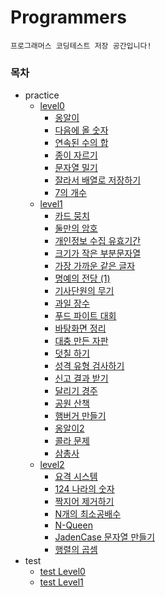 # Programmers

`프로그래머스 코딩테스트 저장 공간입니다!`

### 목차

-   practice
    -   [level0][level0]
        -   [옹알이][level0_0]
        -   [다음에 올 숫자][level0_1]
        -   [연속된 수의 합][level0_2]
        -   [종이 자르기][level0_3]
        -   [문자열 밀기][level0_4]
        -   [잘라서 배열로 저장하기][level0_5]
        -   [7의 개수][level0_6]
    -   [level1][level1]
        -   [카드 뭉치][level1_0]
        -   [둘만의 암호][level1_1]
        -   [개인정보 수집 유효기간][level1_2]
        -   [크기가 작은 부분문자열][level1_3]
        -   [가장 가까운 같은 글자][level1_4]
        -   [명예의 전당 (1)][level1_5]
        -   [기사단원의 무기][level1_6]
        -   [과일 장수][level1_7]
        -   [푸드 파이트 대회][level1_8]
        -   [바탕화면 정리][level1_9]
        -   [대충 만든 자판][level1_10]
        -   [덧칠 하기][level1_11]
        -   [성격 유형 검사하기][level1_12]
        -   [신고 결과 받기][level1_13]
        -   [달리기 경주][level1_14]
        -   [공원 산책][level1_15]
        -   [햄버거 만들기][level1_16]
        -   [옹알이2][level1_17]
        -   [콜라 문제][level1_18]
        -   [삼총사][level1_19]
    -   [level2][level2]
        -   [요격 시스템][level2_0]
        -   [124 나라의 숫자][level2_1]
        -   [짝지어 제거하기][level2_2]
        -   [N개의 최소공배수][level2_3]
        -   [N-Queen][level2_4]
        -   [JadenCase 문자열 만들기][level2_5]
        -   [행렬의 곱셈][level2_6]
-   test
    -   [test Level0][test0]
    -   [test Level1][test1]

[level0]: https://github.com/freechird2/Programmers/tree/main/src/practice/level0
[level0_0]: https://github.com/freechird2/Programmers/tree/main/src/practice/level0/옹알이
[level0_1]: https://github.com/freechird2/Programmers/tree/main/src/practice/level0/%EB%8B%A4%EC%9D%8C%EC%97%90%20%EC%98%AC%20%EC%88%AB%EC%9E%90
[level0_2]: https://github.com/freechird2/Programmers/tree/main/src/practice/level0/%EC%97%B0%EC%86%8D%EB%90%9C%20%EC%88%98%EC%9D%98%20%ED%95%A9
[level0_3]: https://github.com/freechird2/Programmers/tree/main/src/practice/level0/%EC%A2%85%EC%9D%B4%20%EC%9E%90%EB%A5%B4%EA%B8%B0
[level0_4]: https://github.com/freechird2/Programmers/tree/main/src/practice/level0/%EB%AC%B8%EC%9E%90%EC%97%B4%20%EB%B0%80%EA%B8%B0
[level0_5]: https://github.com/freechird2/Programmers/tree/main/src/practice/level0/%EC%9E%98%EB%9D%BC%EC%84%9C%20%EB%B0%B0%EC%97%B4%EB%A1%9C%20%EC%A0%80%EC%9E%A5%ED%95%98%EA%B8%B0
[level0_6]: https://github.com/freechird2/Programmers/tree/main/src/practice/level0/7%EC%9D%98%20%EA%B0%9C%EC%88%98
[level1]: https://github.com/freechird2/Programmers/tree/main/src/practice/level1
[level1_0]: https://github.com/freechird2/Programmers/tree/main/src/practice/level1/%EC%B9%B4%EB%93%9C%20%EB%AD%89%EC%B9%98
[level1_1]: https://github.com/freechird2/Programmers/tree/main/src/practice/level1/%EB%91%98%EB%A7%8C%EC%9D%98%20%EC%95%94%ED%98%B8
[level1_2]: https://github.com/freechird2/Programmers/tree/main/src/practice/level1/%EA%B0%9C%EC%9D%B8%EC%A0%95%EB%B3%B4%20%EC%88%98%EC%A7%91%20%EC%9C%A0%ED%9A%A8%EA%B8%B0%EA%B0%84
[level1_3]: https://github.com/freechird2/Programmers/tree/main/src/practice/level1/%ED%81%AC%EA%B8%B0%EA%B0%80%20%EC%9E%91%EC%9D%80%20%EB%B6%80%EB%B6%84%EB%AC%B8%EC%9E%90%EC%97%B4
[level1_4]: https://github.com/freechird2/Programmers/tree/main/src/practice/level1/%EA%B0%80%EC%9E%A5%20%EA%B0%80%EA%B9%8C%EC%9A%B4%20%EA%B0%99%EC%9D%80%20%EA%B8%80%EC%9E%90
[level1_5]: https://github.com/freechird2/Programmers/tree/main/src/practice/level1/%EB%AA%85%EC%98%88%EC%9D%98%20%EC%A0%84%EB%8B%B9%20(1)
[level1_6]: https://github.com/freechird2/Programmers/tree/main/src/practice/level1/%EA%B8%B0%EC%82%AC%EB%8B%A8%EC%9B%90%EC%9D%98%20%EB%AC%B4%EA%B8%B0
[level1_7]: https://github.com/freechird2/Programmers/tree/main/src/practice/level1/%EA%B3%BC%EC%9D%BC%20%EC%9E%A5%EC%88%98
[level1_8]: https://github.com/freechird2/Programmers/tree/main/src/practice/level1/%ED%91%B8%EB%93%9C%20%ED%8C%8C%EC%9D%B4%ED%8A%B8%20%EB%8C%80%ED%9A%8C
[level1_9]: https://github.com/freechird2/Programmers/tree/main/src/practice/level1/%EB%B0%94%ED%83%95%ED%99%94%EB%A9%B4%20%EC%A0%95%EB%A6%AC
[level1_10]: https://github.com/freechird2/Programmers/tree/main/src/practice/level1/%EB%8C%80%EC%B6%A9%20%EB%A7%8C%EB%93%A0%20%EC%9E%90%ED%8C%90
[level1_11]: https://github.com/freechird2/Programmers/tree/main/src/practice/level1/%EB%8D%A7%EC%B9%A0%ED%95%98%EA%B8%B0
[level1_12]: https://github.com/freechird2/Programmers/tree/main/src/practice/level1/%EC%84%B1%EA%B2%A9%20%EC%9C%A0%ED%98%95%20%EA%B2%80%EC%82%AC%ED%95%98%EA%B8%B0
[level1_13]: https://github.com/freechird2/Programmers/tree/main/src/practice/level1/%EC%8B%A0%EA%B3%A0%20%EA%B2%B0%EA%B3%BC%20%EB%B0%9B%EA%B8%B0
[level1_14]: https://github.com/freechird2/Programmers/tree/main/src/practice/level1/%EB%8B%AC%EB%A6%AC%EA%B8%B0%20%EA%B2%BD%EC%A3%BC
[level1_15]: https://github.com/freechird2/Programmers/tree/main/src/practice/level1/%EA%B3%B5%EC%9B%90%20%EC%82%B0%EC%B1%85
[level1_16]: https://github.com/freechird2/Programmers/tree/main/src/practice/level1/%ED%96%84%EB%B2%84%EA%B1%B0%20%EB%A7%8C%EB%93%A4%EA%B8%B0
[level1_17]: https://github.com/freechird2/Programmers/tree/main/src/practice/level1/%EC%98%B9%EC%95%8C%EC%9D%B42
[level1_18]: https://github.com/freechird2/Programmers/tree/main/src/practice/level1/%EC%BD%9C%EB%9D%BC%20%EB%AC%B8%EC%A0%9C
[level1_19]: https://github.com/freechird2/Programmers/tree/main/src/practice/level1/%EC%82%BC%EC%B4%9D%EC%82%AC
[level2]: https://github.com/freechird2/Programmers/tree/main/src/practice/level2
[level2_0]: https://github.com/freechird2/Programmers/tree/main/src/practice/level2/%EC%9A%94%EA%B2%A9%20%EC%8B%9C%EC%8A%A4%ED%85%9C
[level2_1]: https://github.com/freechird2/Programmers/tree/main/src/practice/level2/124%20%EB%82%98%EB%9D%BC%EC%9D%98%20%EC%88%AB%EC%9E%90
[level2_2]: https://github.com/freechird2/Programmers/tree/main/src/practice/level2/%EC%A7%9D%EC%A7%80%EC%96%B4%20%EC%A0%9C%EA%B1%B0%ED%95%98%EA%B8%B0
[level2_3]: https://github.com/freechird2/Programmers/tree/main/src/practice/level2/N%EA%B0%9C%EC%9D%98%20%EC%B5%9C%EC%86%8C%EA%B3%B5%EB%B0%B0%EC%88%98
[level2_4]: https://github.com/freechird2/Programmers/tree/main/src/practice/level2/N-Queen
[level2_5]: https://github.com/freechird2/Programmers/tree/main/src/practice/level2/JadenCase%20%EB%AC%B8%EC%9E%90%EC%97%B4%20%EB%A7%8C%EB%93%A4%EA%B8%B0
[level2_6]: https://github.com/freechird2/Programmers/tree/main/src/practice/level2/%ED%96%89%EB%A0%AC%EC%9D%98%20%EA%B3%B1%EC%85%88
[test0]: https://github.com/freechird2/Programmers/tree/main/src/test/level0
[test1]: https://github.com/freechird2/Programmers/tree/main/src/test/level1
